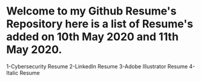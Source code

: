 # Welcome to my Github Resume's Repository here is a list of Resume's added on 10th May 2020 and 11th May 2020.
1-Cybersecurity Resume 
2-LinkedIn Resume 
3-Adobe Illustrator Resume
4-Italic Resume
